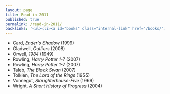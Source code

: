 ```yaml
---
layout: page
title: Read in 2011
published: true
permalink: /read-in-2011/
backlinks: '<ul><li><a id="books" class="internal-link" href="/books/">Books</a></li></ul>'
---
```


* Card, _Ender's Shadow_ (1999) 
* Gladwell, _Outliers_ (2008) 
* Orwell, _1984_ (1949) 
* Rowling, _Harry Potter 1-7_ (2007) 
* Rowling, _Harry Potter 1-7_ (2007) 
* Taleb, _The Black Swan_ (2007) 
* Tolkien, _The Lord of the Rings_ (1955) 
* Vonnegut, _Slaughterhouse-Five_ (1969) 
* Wright, _A Short History of Progress_ (2004) 
